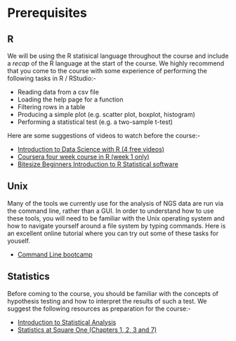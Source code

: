# Prerequisites


## R

We will be using the R statisical language throughout the course and include a *recap* of the R language at the start of the course. We highly recommend that you come to the course with some experience of performing the following tasks in R / RStudio:-

- Reading data from a csv file
- Loading the help page for a function
- Filtering rows in a table
- Producing a simple plot (e.g. scatter plot, boxplot, histogram)
- Performing a statistical test (e.g. a two-sample t-test)

Here are some suggestions of videos to watch before the course:-

- [Introduction to Data Science with R (4 free videos)](http://shop.oreilly.com/product/0636920034834.do)
- [Coursera four week course in R (week 1 only)](http://blog.revolutionanalytics.com/2012/12/coursera-videos.html)
- [Bitesize Beginners Introduction to R Statistical software](http://bitesizebio.com/webinar/20600/beginners-introduction-to-r-statistical-software/)


## Unix

Many of the tools we currently use for the analysis of NGS data are run via the command line, rather than a GUI. In order to understand how to use these tools, you will need to be familiar with the Unix operating system and how to navigate yourself around a file system by typing commands. Here is an excellent online tutorial where you can try out some of these tasks for youself.

- [Command Line bootcamp](http://rik.smith-unna.com/command_line_bootcamp/)

## Statistics

Before coming to the course, you should be familiar with the concepts of hypothesis testing and how to interpret the results of such a test. We suggest the following resources as preparation for the course:-

- [Introduction to Statistical Analysis](http://bioinformatics-core-shared-training.github.io/IntroductionToStats/)
- [Statistics at Square One (Chapters 1, 2, 3 and 7)](http://www.bmj.com/about-bmj/resources-readers/publications/statistics-square-one)
